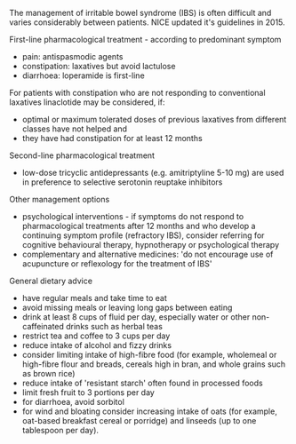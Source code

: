 The management of irritable bowel syndrome (IBS) is often difficult and varies considerably between patients. NICE updated it's guidelines in 2015\.  
  
First\-line pharmacological treatment \- according to predominant symptom  
* pain: antispasmodic agents
* constipation: laxatives but avoid lactulose
* diarrhoea: loperamide is first\-line

  
For patients with constipation who are not responding to conventional laxatives linaclotide may be considered, if:  
* optimal or maximum tolerated doses of previous laxatives from different classes have not helped and
* they have had constipation for at least 12 months

  
Second\-line pharmacological treatment  
* low\-dose tricyclic antidepressants (e.g. amitriptyline 5\-10 mg) are used in preference to selective serotonin reuptake inhibitors

  
Other management options  
* psychological interventions \- if symptoms do not respond to pharmacological treatments after 12 months and who develop a continuing symptom profile (refractory IBS), consider referring for cognitive behavioural therapy, hypnotherapy or psychological therapy
* complementary and alternative medicines: 'do not encourage use of acupuncture or reflexology for the treatment of IBS'

  
General dietary advice  
* have regular meals and take time to eat
* avoid missing meals or leaving long gaps between eating
* drink at least 8 cups of fluid per day, especially water or other non\-caffeinated drinks such as herbal teas
* restrict tea and coffee to 3 cups per day
* reduce intake of alcohol and fizzy drinks
* consider limiting intake of high\-fibre food (for example, wholemeal or high\-fibre flour and breads, cereals high in bran, and whole grains such as brown rice)
* reduce intake of 'resistant starch' often found in processed foods
* limit fresh fruit to 3 portions per day
* for diarrhoea, avoid sorbitol
* for wind and bloating consider increasing intake of oats (for example, oat\-based breakfast cereal or porridge) and linseeds (up to one tablespoon per day).
